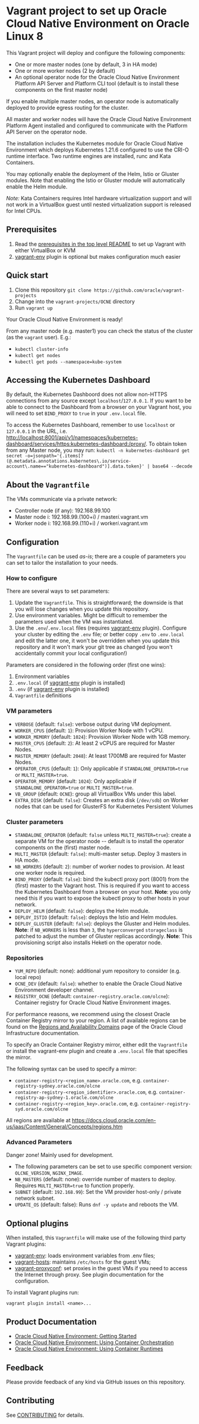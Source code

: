 # Vagrant project to set up Oracle Cloud Native Environment on Oracle Linux 8

This Vagrant project will deploy and configure the following components:

- One or more master nodes (one by default, 3 in HA mode)
- One or more worker nodes (2 by default)
- An optional operator node for the Oracle Cloud Native Environment
Platform API Server and Platform CLI tool (default is to install these
components on the first master node)

If you enable multiple master nodes, an operator node is automatically deployed
to provide egress routing for the cluster.

All master and worker nodes will have the Oracle Cloud Native
Environment Platform Agent installed and configured to communicate with the
Platform API Server on the operator node.

The installation includes the Kubernetes module for Oracle Cloud
Native Environment which deploys Kubernetes 1.21.6 configured to use
the CRI-O runtime interface. Two runtime engines are installed, runc and
Kata Containers.

You may optionally enable the deployment of the Helm, Istio or Gluster modules.
Note that enabling the Istio or Gluster module will automatically enable the Helm
module.

_Note:_ Kata Containers requires Intel hardware virtualization support and
will not work in a VirtualBox guest until nested virtualization support is
released for Intel CPUs.

## Prerequisites

1. Read the [prerequisites in the top level README](../README.md#prerequisites) to set up Vagrant with either VirtualBox or KVM
1. [vagrant-env](https://github.com/gosuri/vagrant-env) plugin is optional but
makes configuration much easier

## Quick start

1. Clone this repository `git clone https://github.com/oracle/vagrant-projects`
1. Change into the `vagrant-projects/OCNE` directory
1. Run `vagrant up`

Your Oracle Cloud Native Environment is ready!

From any master node (e.g. master1) you can check the status of the cluster (as
the `vagrant` user). E.g.:

- `kubectl cluster-info`
- `kubectl get nodes`
- `kubectl get pods --namespace=kube-system`

## Accessing the Kubernetes Dashboard

By default, the Kubernetes Dashboord does not allow non-HTTPS connections from
any source except `localhost`/`127.0.0.1`. If you want to be able to connect
to the Dashboard from a browser on your Vagrant host, you will need to set
`BIND_PROXY` to `true` in your `.env.local` file.

To access the Kubernetes Dashboard, remember to use `localhost` or `127.0.0.1`
in the URL, i.e. <http://localhost:8001/api/v1/namespaces/kubernetes-dashboard/services/https:kubernetes-dashboard:/proxy/>.
To obtain token from any Master node, you may run: `kubectl -n kubernetes-dashboard get secret -o=jsonpath='{.items[?(@.metadata.annotations.kubernetes\.io/service-account\.name=="kubernetes-dashboard")].data.token}' | base64 --decode`

## About the `Vagrantfile`

The VMs communicate via a private network:

- Controller node (if any): 192.168.99.100
- Master node i: 192.168.99.(100+i) / master*i*.vagrant.vm
- Worker node i: 192.168.99.(110+i) / worker*i*.vagrant.vm

## Configuration

The `Vagrantfile` can be used _as-is_; there are a couple of parameters you
can set to tailor the installation to your needs.

### How to configure

There are several ways to set parameters:

1. Update the `Vagrantfile`. This is straightforward; the downside is that you
will lose changes when you update this repository.
1. Use environment variables. Might be difficult to remember the parameters
used when the VM was instantiated.
1. Use the `.env`/`.env.local` files (requires
[vagrant-env](https://github.com/gosuri/vagrant-env) plugin). Configure
your cluster by editing the `.env` file; or better copy `.env` to `.env.local`
and edit the latter one, it won't be overridden when you update this repository
and it won't mark your git tree as changed (you won't accidentally commit your
local configuration!)

Parameters are considered in the following order (first one wins):

1. Environment variables
1. `.env.local` (if [vagrant-env](https://github.com/gosuri/vagrant-env) plugin
is installed)
1. `.env` (if [vagrant-env](https://github.com/gosuri/vagrant-env) plugin
is installed)
1. `Vagrantfile` definitions

### VM parameters

- `VERBOSE` (default: `false`): verbose output during VM deployment.
- `WORKER_CPUS` (default: `1`):  Provision Worker Node with 1 vCPU.
- `WORKER_MEMORY` (default: `1024`): Provision Worker Node with 1GB memory.
- `MASTER_CPUS` (default: `2`): At least 2 vCPUS are required for Master Nodes.
- `MASTER_MEMORY` (default: `2048`): At least 1700MB are required for Master Nodes.
- `OPERATOR_CPUS` (default: `1`): Only applicable if `STANDALONE_OPERATOR=true` or `MULTI_MASTER=true`.
- `OPERATOR_MEMORY` (default: `1024`): Only applicable if `STANDALONE_OPERATOR=true` or `MULTI_MASTER=true`.
- `VB_GROUP` (default: `OCNE`): group all VirtualBox VMs under this label.
- `EXTRA_DISK` (default: `false`): Creates an extra disk (`/dev/sdb`) on Worker nodes that can be used for GlusterFS for Kubernetes Persistent Volumes

### Cluster parameters

- `STANDALONE_OPERATOR` (default: `false` unless `MULTI_MASTER=true`): create
a separate VM for the operator node -- default is to install the operator
components on the (first) master node.
- `MULTI_MASTER` (default: `false`): multi-master setup. Deploy 3 masters in
HA mode.
- `NB_WORKERS` (default: `2`): number of worker nodes to provision.
At least one worker node is required.
- `BIND_PROXY` (default: `false`): bind the kubectl proxy port (8001) from the
(first) master to the Vagrant host. This is required if you want to access the
Kubernetes Dashboard from a browser on your host.
__Note__: you only need this if you want to expose the kubectl proxy to other
hosts in your network.
- `DEPLOY_HELM` (default: `false`): deploys the Helm module.
- `DEPLOY_ISTIO` (default: `false`): deploys the Istio and Helm modules.
- `DEPLOY_GLUSTER` (default: `false`): deploys the Gluster and Helm modules.
__Note__: if `NB_WORKERS` is less than `3`, the `hyperconverged` `storageclass`
is patched to adjust the number of Gluster replicas accordingly.
__Note__: This provisioning script also installs Heketi on the operator node.

### Repositories

- `YUM_REPO` (default: none): additional yum repository to consider
(e.g. local repo)
- `OCNE_DEV` (default: `false`): whether to enable the Oracle Cloud
Native Environment developer channel.
- `REGISTRY_OCNE` (default: `container-registry.oracle.com/olcne`): Container
registry for Oracle Cloud Native Environment images.

For performance reasons, we recommend using the closest Oracle Container Registry mirror to your region. A list of available regions can be found on the [Regions and Availability Domains](https://docs.cloud.oracle.com/en-us/iaas/Content/General/Concepts/regions.htm) page of the Oracle Cloud Infrastructure documentation.

To specify an Oracle Container Registry mirror, either edit the `Vagrantfile` or install the vagrant-env plugin and create a `.env.local` file that specifies the mirror.

The following syntax can be used to specify a mirror:

- `container-registry-<region_name>.oracle.com`, e.g. `container-registry-sydney.oracle.com/olcne`
- `container-registry-<region_identifier>.oracle.com`, e.g. `container-registry-ap-sydney-1.oracle.com/olcne`
- `container-registry-<region_key>.oracle.com`, e.g. `container-registry-syd.oracle.com/olcne`

 All regions are available at <https://docs.cloud.oracle.com/en-us/iaas/Content/General/Concepts/regions.htm>

### Advanced Parameters

Danger zone!
Mainly used for development.

- The following parameters can be set to use specific component version:
`OLCNE_VERSION`, `NGINX_IMAGE`.
- `NB_MASTERS` (default: none): override number of masters to deploy. Requires `MULTI_MASTER=true` to function properly.
- `SUBNET` (default: `192.168.99`): Set the VM provider host-only / private network subnet.
- `UPDATE_OS` (default: false): Runs `dnf -y update` and reboots the VM.

## Optional plugins

When installed, this `Vagrantfile` will make use of the following third party Vagrant plugins:

- [vagrant-env](https://github.com/gosuri/vagrant-env): loads environment
variables from .env files;
- [vagrant-hosts](https://github.com/oscar-stack/vagrant-hosts): maintains
`/etc/hosts` for the guest VMs;
- [vagrant-proxyconf](https://github.com/tmatilai/vagrant-proxyconf): set
proxies in the guest VMs if you need to access the Internet through proxy. See
plugin documentation for the configuration.

To install Vagrant plugins run:

```shell
vagrant plugin install <name>...
```

## Product Documentation

- [Oracle Cloud Native Environment: Getting Started](https://docs.oracle.com/en/operating-systems/olcne/start/index.html)
- [Oracle Cloud Native Environment: Using Container Orchestration](https://docs.oracle.com/en/operating-systems/olcne/orchestration/index.html)
- [Oracle Cloud Native Environment: Using Container Runtimes](https://docs.oracle.com/en/operating-systems/olcne/runtimes/index.html)

## Feedback

Please provide feedback of any kind via GitHub issues on this repository.

## Contributing

See [CONTRIBUTING](../CONTRIBUTING.md) for details.

